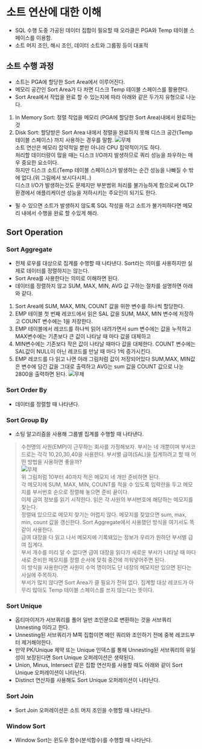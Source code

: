 # 소트 연산에 대한 이해
- SQL 수행 도중 가공된 데이터 집합이 필요할 때 오라클은 PGA와 Temp 테이블 스페이스를 이용함.
- 소트 머지 조인, 해시 조인, 데이터 소트와 그룹핑 등이 대표적
## 소트 수행 과정
- 소트는 PGA에 할당한 Sort Area에서 이루어진다.
- 메모리 공간인 Sort Area가 다 차면 디스크 Temp 테이블 스페이스를 활용한다.
- Sort Area에서 작업을 완료 할 수 있는지에 따라 아래와 같은 두가지 유형으로 나눈다.
1. In Memory Sort: 정렬 작업을 메모리 (PGA에 할당한 Sort Area)내에서 완료하는 것
2. Disk Sort: 할당받은 Sort Area 내에서 정렬을 완료하지 못해 디스크 공간(Temp 테이블 스페이스) 까지 사용하는 경우를 말함.
![무제](https://user-images.githubusercontent.com/23313008/167917243-f9f60bc0-6d7b-4848-8b87-6281dd2e6e44.png)  
소트 연산은 메모리 잡약적일 뿐만 아니라 CPU 집약적이기도 하다.  
처리할 데이터량이 많을 때는 디스크 I/O까지 발생하므로 쿼리 성능을 좌우하는 매우 중요한 요소이다.  
하지만 디스크 소트(Temp 테이블 스페이스)가 발생하는 순간 성능을 나빠질 수 밖에 없다.(위 그림에서 보시다시피..)  
디스크 I/O가 발생하는것도 문제지만 부분범위 처리를 불가능하게 함으로써 OLTP 환경에서 애플리케이션 성능을 저하시키는 주요인이 되기도 한다.  
- 될 수 있으면 소트가 발생하지 않도록 SQL 작성을 하고 소트가 불가피하다면 메모리 내에서 수행을 완료 할 수있게 해라.  
## Sort Operation
### Sort Aggregate
- 전체 로우를 대상으로 집계를 수행할 때 나타낸다. Sort라는 의미를 사용하지만 실제로 데이터를 정렬하지는 않는다.
- Sort Area를 사용한다는 의미로 이해하면 된다.
- 데이터를 정렬하지 않고 SUM, MAX, MIN, AVG 값 구하는 절차를 설명하면 아래와 같다.
1. Sort Area에 SUM, MAX, MIN, COUNT 값을 위한 변수를 하나씩 할당한다.
2. EMP 테이블 첫 번째 레코드에서 읽은 SAL 값을 SUM, MAX, MIN 변수에 저장하고 COUNT 변수에는 1을 저장한다.
3. EMP 테이블에서 레코드를 하나씩 읽어 내려가면서 sum 변수에는 값을 누적하고 MAX변수에는 기존보다 큰 값이 나타날 때 마다 값을 대체하고
3. MIN변수에는 기존보다 작은 값이 나타날 때마다 값을 대체한다. COUNT 변수에는 SAL값이 NULL이 아닌 레코드를 만날 때 마다 1씩 증가시킨다.
4. EMP 레코드를 다 읽고 나면 아래 그림처럼 값이 저장되어있다 SUM,MAX, MIN값은 변수에 담긴 값을 그대로 출력하고 AVG는 sum 값을 COUNT 값으로 나눈 2800을 출력하면 된다.
![무제](https://user-images.githubusercontent.com/23313008/168136994-22641886-70ae-4953-8d0c-623cb7636b28.png)  
### Sort Order By
- 데이터를 정렬할 때 나타낸다.
### Sort Group By
- 소팅 알고리즘을 사용해 그룹별 집계를 수행할 때 나타낸다.
> 수천명의 사원(EMP)이 근무하는 회사를 가정해보자. 부서는 네 개뿐이며 부서코드로는 각각 10,20,30,40을 사용한다.
부서별 급여(SAL)을 집계하려고 할 때 어떤 방법을 사용하면 좋을까?  
![무제](https://user-images.githubusercontent.com/23313008/168138008-8e5a96c0-324b-4579-b56a-ff535d490f3f.png)  
위 그림처럼 10부터 40까지 적은 메모지 네 개만 준비하면 된다.  
각 메모지에 SUM, MAX, MIN, COUNT를 적을 수 있도록 입력란을 두고 메모지를 부서번호 순으로 정렬해 놓으면 준비 끝이다.  
이제 급여 정보를 읽기 시작한다. 읽은 각 사원의 부서번호에 해당하는 메모지를 찾는다.  
정렬돼 있으므로 메모지 찾기는 어렵지 않다. 메모지를 찾았으면 sum, max, min, count 값을 갱신한다.
Sort Aggregate에서 사용했던 방식을 여기서도 똑같이 사용한다.  
급여 대장을 다 읽고 나서 메모지에 기록돼있는 정보가 우리가 원하던 부서별 급여 집계다.  
부서 개수를 미리 알 수 없다면 급여 대장을 읽다가 새로운 부서가 나타날 때 마다 새로 준비한 메모지를 정렬 순서에 맞춰 중간에 끼워넣어주면 된다.  
이 방식을 사용한다면 사원이 수억 명이어도 단 네장의 메모지만 있으면 된다는 사실에 주목하자.  
부서가 많지 않다면 Sort Area가 클 필요가 전혀 없다. 집계할 대상 레코드가 아무리 많아도 Temp 테이블 스페이스를 쓰지 않는다는 뜻이다.  
### Sort Unique
- 옵티마이저가 서브쿼리를 풀어 일반 조인문으로 변환하는 것을 서브쿼리 Unnesting 이라고 한다.  
- Unnesting된 서브쿼리가 M쪽 집합이면 메인 쿼리와 조인하기 전에 중복 레코드부터 제거해야한다.
- 만약 PK/Unique 제약 또는 Unique 인덱스를 통해 Unnesting된 서브쿼리의 유일성이 보장된다면 Sort Unique 오퍼레이션은 생략된다.
- Union, Minus, Intersect 같은 집합 연산자를 사용할 때도 아래와 같이 Sort Unique 오퍼레이션이 나타난다.
- Distinct 연산자를 사용해도 Sort Unique 오퍼레이션이 나타난다.
### Sort Join
- Sort Join 오퍼레이션은 소트 머지 조인을 수행할 때 나타난다.
### Window Sort
- Window Sort는 윈도우 함수(분석함수)를 수행할 때 나타난다.